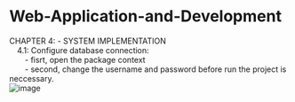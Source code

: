 # Web-Application-and-Development

CHAPTER 4: - SYSTEM IMPLEMENTATION<br/>
    &emsp;4.1: Configure database connection: <br/>
        &emsp;&emsp;- fisrt, open the package context<br/>
        &emsp;&emsp;- second, change the username and password before run the project is neccessary.  <br/>
        ![image](https://user-images.githubusercontent.com/94380995/172983335-53be9511-9ad7-4e92-8eb1-0093f830b261.png)<br/>  
       